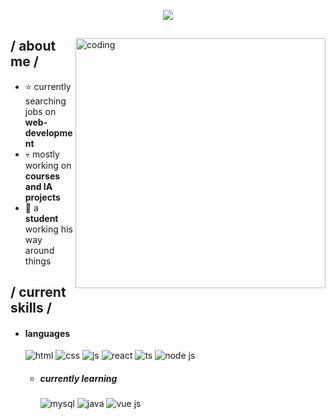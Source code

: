 <p align = center ><img src="https://media.licdn.com/dms/image/C4D16AQGRjTZDdgMTpg/profile-displaybackgroundimage-shrink_350_1400/0/1649076710954?e=1686787200&v=beta&t=sAq-x19Oh5I9gkZHxdgfCyKA2MMn2sONI1al424FRK4"> </p>

<div>

<img align="right" width="400" alt="coding" src="https://w0.peakpx.com/wallpaper/970/251/HD-wallpaper-coding-code-sayings-science.jpg"/>

<h2> / about me /</h2>
  
- ⭐ currently searching jobs on **web-development**
- 💀 mostly working on **courses and IA projects**
- 👾 a **student** working his way around things
  
<h2> / current skills / </h2>
  
- <h4> languages </h4>
  <img src = "https://img.shields.io/badge/HTML5-E34F26?style=for-the-badge&logo=html5&logoColor=white" alt = "html" />
  <img src = "https://img.shields.io/badge/CSS3-1572B6?style=for-the-badge&logo=css3&logoColor=white" alt = "css" />
  <img src = "https://img.shields.io/badge/JavaScript-323330?style=for-the-badge&logo=javascript&logoColor=F7DF1E" alt = "js" />
  <img src = "https://img.shields.io/badge/React-5adafd?style=for-the-badge&logo=react&logoColor=000000" alt = "react" />
  <img src = "https://img.shields.io/badge/TypeScript-007ACC?style=for-the-badge&logo=typescript&logoColor=white" alt = "ts" />
  <img src = "https://img.shields.io/badge/NodeJS-7cc327?style=for-the-badge&logo=Node.js&logoColor=000000" alt = "node js" />
  
  - <h5> currently learning </h5>
    <img src = "https://img.shields.io/badge/MySql-e68a10?style=for-the-badge&logo=mysql&logoColor=000000" alt = "mysql" />
    <img src = "https://img.shields.io/badge/java-%23ED8B00.svg?style=for-the-badge&logo=java&logoColor=white" alt = "java" />
    <img src = "https://img.shields.io/badge/vuejs-3eaf7c?style=for-the-badge&logo=vue.js&logoColor=white" alt = "vue js" />
  
  </br></br>
  
  </div>
